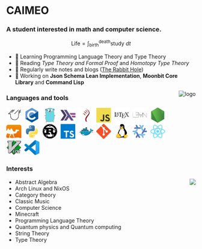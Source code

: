 # CAIMEO
### A student interested in math and computer science.

$$
\text{Life} = \int_\text{birth}^{\text{death}} \text{study} \ dt
$$

- 🌱 Learning Programming Language Theory and Type Theory
- 🤔 Reading *Type Theory and Formal Proof* and *Homotopy Type Theory*
- 📝 Regularly write notes and blogs ([The Rabbit Hole](https://caimeo.online))
- 🔭 Working on **Json Schema Lean Implementation**, **Moonbit Core Library** and **Command Lisp**

<img align="right" src="https://github-readme-stats.vercel.app/api?username=CAIMEOX&show_icons=true&theme=gruvbox&count_private=true" height="150px" alt="logo">

### Languages and tools
<div><img src="icons/agda-original.svg" title="agda" alt="agda" width="40" height="40"/>&nbsp;
<img src="icons/c-original.svg" title="c" alt="c" width="40" height="40"/>&nbsp;
<img src="icons/go-original.svg" title="go" alt="go" width="40" height="40"/>&nbsp;
<img src="icons/haskell-original.svg" title="haskell" alt="haskell" width="40" height="40"/>&nbsp;
<img src="icons/idris-original.svg" title="idris" alt="idris" width="40" height="40"/>&nbsp;
<img src="icons/javascript-original.svg" title="javascript" alt="javascript" width="40" height="40"/>&nbsp;
<img src="icons/latex-original.svg" title="latex" alt="latex" width="40" height="40"/>&nbsp;
<img src="icons/lean-original.svg" title="lean" alt="lean" width="40" height="40"/>&nbsp;
<img src="icons/nodejs-original.svg" title="nodejs" alt="nodejs" width="40" height="40"/>&nbsp;
<img src="icons/ocaml-original.svg" title="ocaml" alt="ocaml" width="40" height="40"/>&nbsp;
<img src="icons/python-original.svg" title="python" alt="python" width="40" height="40"/>&nbsp;
<img src="icons/rust-original.svg" title="rust" alt="rust" width="40" height="40"/>&nbsp;
<img src="icons/typescript-original.svg" title="typescript" alt="typescript" width="40" height="40"/>&nbsp;
<img src="icons/docker-original.svg" title="docker" alt="docker" width="40" height="40"/>&nbsp;
<img src="icons/git-original.svg" title="git" alt="git" width="40" height="40"/>&nbsp;
<img src="icons/linux-original.svg" title="linux" alt="linux" width="40" height="40"/>&nbsp;
<img src="icons/nixos-original.svg" title="nixos" alt="nixos" width="40" height="40"/>&nbsp;
<img src="icons/react-original.svg" title="react" alt="react" width="40" height="40"/>&nbsp;
<img src="icons/vim-original.svg" title="vim" alt="vim" width="40" height="40"/>&nbsp;
<img src="icons/vscode-original.svg" title="vscode" alt="vscode" width="40" height="40"/>&nbsp;
</div>

### Interests

<img src="https://github-readme-stats.vercel.app/api/top-langs/?username=caimeox&theme=tokyonight&layout=compact" align="right"/>

- Abstract Algebra
- Arch Linux and NixOS
- Category theory
- Classic Music
- Computer Science
- Minecraft
- Programming Language Theory
- Quantum physics and Quantum computing
- String Theory
- Type Theory